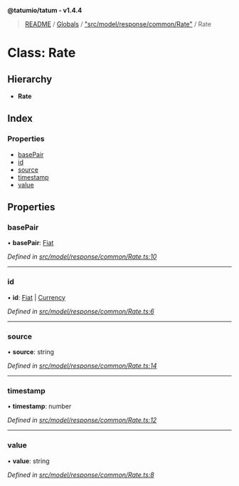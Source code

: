 **@tatumio/tatum - v1.4.4**

> [README](../README.md) / [Globals](../globals.md) / ["src/model/response/common/Rate"](../modules/_src_model_response_common_rate_.md) / Rate

# Class: Rate

## Hierarchy

* **Rate**

## Index

### Properties

* [basePair](_src_model_response_common_rate_.rate.md#basepair)
* [id](_src_model_response_common_rate_.rate.md#id)
* [source](_src_model_response_common_rate_.rate.md#source)
* [timestamp](_src_model_response_common_rate_.rate.md#timestamp)
* [value](_src_model_response_common_rate_.rate.md#value)

## Properties

### basePair

•  **basePair**: [Fiat](../enums/_src_model_response_ledger_fiat_.fiat.md)

*Defined in [src/model/response/common/Rate.ts:10](https://github.com/tatumio/tatum-js/blob/c5d1e16/src/model/response/common/Rate.ts#L10)*

___

### id

•  **id**: [Fiat](../enums/_src_model_response_ledger_fiat_.fiat.md) \| [Currency](../enums/_src_model_request_currency_.currency.md)

*Defined in [src/model/response/common/Rate.ts:6](https://github.com/tatumio/tatum-js/blob/c5d1e16/src/model/response/common/Rate.ts#L6)*

___

### source

•  **source**: string

*Defined in [src/model/response/common/Rate.ts:14](https://github.com/tatumio/tatum-js/blob/c5d1e16/src/model/response/common/Rate.ts#L14)*

___

### timestamp

•  **timestamp**: number

*Defined in [src/model/response/common/Rate.ts:12](https://github.com/tatumio/tatum-js/blob/c5d1e16/src/model/response/common/Rate.ts#L12)*

___

### value

•  **value**: string

*Defined in [src/model/response/common/Rate.ts:8](https://github.com/tatumio/tatum-js/blob/c5d1e16/src/model/response/common/Rate.ts#L8)*
